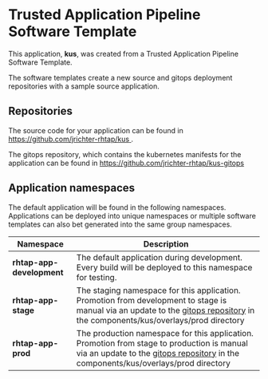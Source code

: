 # Trusted Application Pipeline Software Template

This application, **kus**, was created from a Trusted Application Pipeline Software Template.

The software templates create a new source and gitops deployment repositories with a sample source application. 

## Repositories

The source code for your application can be found in [https://github.com/jrichter-rhtap/kus ](https://github.com/jrichter-rhtap/kus ).
 
The gitops repository, which contains the kubernetes manifests for the application can be found in 
[https://github.com/jrichter-rhtap/kus-gitops ](https://github.com/jrichter-rhtap/kus-gitops ) 

## Application namespaces 

The default application will be found in the following namespaces. Applications can be deployed into unique namespaces or multiple software templates can also bet generated into the same group namespaces.  

|  Namespace   |  Description   |  
| -------- | -------- |   
| **rhtap-app-development** | The default application during development. Every build will be deployed to this namespace for testing. | 
| **rhtap-app-stage** | The staging namespace for this application. Promotion from development to stage is manual via an update to the [gitops repository](https://github.com/jrichter-rhtap/kus-gitops ) in the components/kus/overlays/prod directory |  
| **rhtap-app-prod** | The production namespace for this application. Promotion from stage to production is manual via an update to the [gitops repository](https://github.com/jrichter-rhtap/kus-gitops ) in the components/kus/overlays/prod directory | 